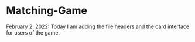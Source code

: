 # Matching-Game
February 2, 2022: Today I am adding the file headers and the card interface for users of the game.  
